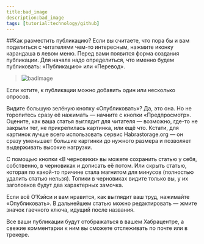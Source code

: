 ```yaml
---
title:bad_image
description:bad_image
tags: [tutorial:technology/github]
---
```

##Как разместить публикацию?
Если вы считаете, что пора бы и вам поделиться с читателями чем-то интересным, нажмите иконку карандаша в левом меню. Перед вами появится форма создания публикации.
Для начала надо определиться, что именно будем публиковать: «Публикацию» или «Перевод».
>![badImage](http://cdn.resimkoy.xyz/2015/12/03/imagenes-full-hd-1080p-taringa.jpg)

Если хотите, к публикации можно добавить один или несколько опросов.

Видите большую зелёную кнопку «Опубликовать»? Да, это она. Но не торопитесь сразу её нажимать — начните с кнопки «Предпросмотр». Оцените, как ваша статья выглядит для читателя — возможно, где-то не закрыли тег, не прикрепилась картинка, или ещё что. Кстати, для картинок лучше всего использовать сервис Habrastorage.org — он сразу уменьшает большие картинки до нужного размера и позволяет выдерживать высокие нагрузки.

С помощью кнопки «В черновики» вы можете сохранить статью у себя, собственно, в черновиках и дописать её потом. Или скрыть статью, которая по какой-то причине стала магнитом для минусов (полностью удалить статью нельзя). Топики в черновиках видите только вы, у их заголовков будут два характерных замочка.

Если всё О’Кэйси и вам нравится, как выглядит ваш труд, нажимайте «Опубликовать». В дальнейшем статью можно редактировать — жмите значок гаечного ключа, идущий после названия.

Все ваши публикации будут отображаться в вашем Хабрацентре, а свежие комментарии к ним вы сможете отслеживать по почте или в трекере.
